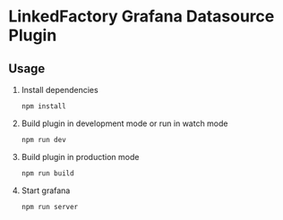 # LinkedFactory Grafana Datasource Plugin
## Usage

1. Install dependencies

   ```bash
   npm install
   ```

3. Build plugin in development mode or run in watch mode

   ```bash
   npm run dev
   ```

4. Build plugin in production mode

   ```bash
   npm run build
   ```

5. Start grafana

   ```bash
   npm run server
   ```